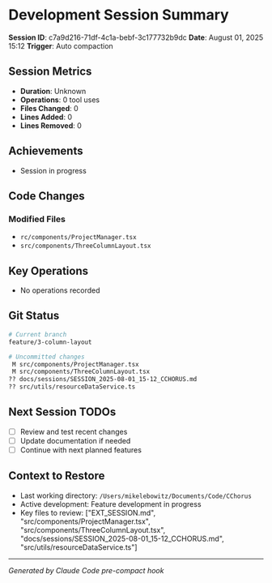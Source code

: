 # Development Session Summary

**Session ID**: c7a9d216-71df-4c1a-bebf-3c177732b9dc
**Date**: August 01, 2025 15:12
**Trigger**: Auto compaction


## Session Metrics

- **Duration**: Unknown
- **Operations**: 0 tool uses
- **Files Changed**: 0
- **Lines Added**: 0
- **Lines Removed**: 0

## Achievements

- Session in progress

## Code Changes


### Modified Files
- `rc/components/ProjectManager.tsx`
- `src/components/ThreeColumnLayout.tsx`

## Key Operations

- No operations recorded

## Git Status

```bash
# Current branch
feature/3-column-layout

# Uncommitted changes
 M src/components/ProjectManager.tsx
 M src/components/ThreeColumnLayout.tsx
?? docs/sessions/SESSION_2025-08-01_15-12_CCHORUS.md
?? src/utils/resourceDataService.ts

```

## Next Session TODOs

- [ ] Review and test recent changes
- [ ] Update documentation if needed
- [ ] Continue with next planned features

## Context to Restore

- Last working directory: `/Users/mikelebowitz/Documents/Code/CChorus`
- Active development: Feature development in progress
- Key files to review: ["EXT_SESSION.md", "src/components/ProjectManager.tsx", "src/components/ThreeColumnLayout.tsx", "docs/sessions/SESSION_2025-08-01_15-12_CCHORUS.md", "src/utils/resourceDataService.ts"]

---

*Generated by Claude Code pre-compact hook*
